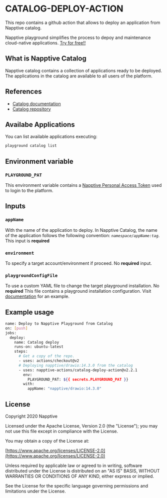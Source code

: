 # CATALOG-DEPLOY-ACTION

This repo contains a github action that allows to deploy an application from Napptive catalog.

Napptive playground simplifies the process to depoy and maintenance cloud-native applications. [Try for free!!](https://playground.napptive.dev/login)

## What is Napptive Catalog

Napptive catalog contains a collection of applications ready to be deployed. The applications in the catalog are available to all users of the platform.

## References

* [Catalog documentation](https://docs.napptive.com/Catalog.html)
* [Catalog repository](https://github.com/napptive/catalog-manager)

## Availabe Applications

You can list available applications executing:

```bash
playground catalog list
```

## Environment variable

### `PLAYGROUND_PAT`

This environment variable contains a [Napptive Personal Access Token]((https://docs.napptive.com/guides/Using_personal_access_tokens.html)) used to login to the platform.

## Inputs

### `appName`

With the name of the application to deploy. In Napptive Catalog, the name of the application follows the following convention: *`namespace/appName:tag`*. This input is __required__

### `environment`

To specify a target account/environment if proceed. No __required__ input.

### `playgroundConfigFile`

To use a custom YAML file to change the target playground installation. No __required__
This file contains a playground installation configuration. Visit [documentation](https://docs.napptive.com/playground/On_premise_configuration.html#configuration-file) for an example.

## Example usage

```bash
name: Deploy to Napptive Playground from Catalog
on: [push]
jobs:
  deploy:
    name: Catalog deploy
    runs-on: ubuntu-latest
    steps:
      # Get a copy of the repo.
      - uses: actions/checkout@v2
      # Deploying napptive/drawio:14.3.0 from the catalog
      - uses: napptive-actions/catalog-deploy-action@v2.2.1
        env:
          PLAYGROUND_PAT: ${{ secrets.PLAYGROUND_PAT }}
        with:
          appName: "napptive/drawio:14.3.0"

```

## License

Copyright 2020 Napptive

Licensed under the Apache License, Version 2.0 (the "License"); you may not use this file except in compliance with the License.

You may obtain a copy of the License at:

[https://www.apache.org/licenses/LICENSE-2.0](https://www.apache.org/licenses/LICENSE-2.0)

Unless required by applicable law or agreed to in writing, software distributed under the License is distributed on an "AS IS" BASIS, WITHOUT WARRANTIES OR CONDITIONS OF ANY KIND, either express or implied.

See the License for the specific language governing permissions and limitations under the License.
